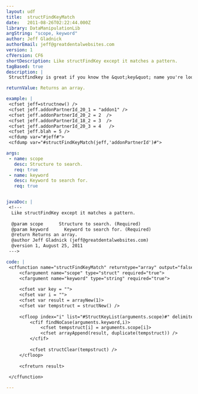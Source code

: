```yaml
---
layout: udf
title:  structFindKeyMatch
date:   2011-08-26T02:22:44.000Z
library: DataManipulationLib
argString: "scope, keyword"
author: Jeff Gladnick
authorEmail: jeff@greatdentalwebsites.com
version: 1
cfVersion: CF6
shortDescription: Like structFindKey except it matches a pattern.
tagBased: true
description: |
 Structfindkey is great if you know the &quot;key&quot; name you're looking for, but what if you only have a part of the key name.  This function solves your problem.

returnValue: Returns an array.

example: |
 <cfset jeff=structnew() />
 <cfset jeff.addonPartnerId_20_1 = "addon1" />
 <cfset jeff.addonPartnerId_20_2 = 2  />
 <cfset jeff.addonPartnerId_18_2 = 3  />
 <cfset jeff.addonPartnerId_20_3 = 4   />
 <cfset jeff.blah = 5 />
 <cfdump var="#jeff#">
 <cfdump var="#structFindKeyMatch(jeff,'addonPartnerId')#">

args:
 - name: scope
   desc: Structure to search.
   req: true
 - name: keyword
   desc: Keyword to search for.
   req: true


javaDoc: |
 <!---
  Like structFindKey except it matches a pattern.
  
  @param scope      Structure to search. (Required)
  @param keyword      Keyword to search for. (Required)
  @return Returns an array. 
  @author Jeff Gladnick (jeff@greatdentalwebsites.com) 
  @version 1, August 25, 2011 
 --->

code: |
 <cffunction name="structFindKeyMatch" returntype="array" output="false">
     <cfargument name="scope" type="struct" required="true">
     <cfargument name="keyword" type="string" required="true">
     
     <cfset var key = "">
     <cfset var i = "">
     <cfset var result = arrayNew(1)>    
     <cfset var tempstruct = structNew() />
     
     <cfloop index="i" list="#StructKeyList(arguments.scope)#" delimiters=",">  
         <cfif findNoCase(arguments.keyword,i)>
             <cfset tempstruct[i] = arguments.scope[i]>
             <cfset arrayAppend(result, duplicate(tempstruct)) />    
         </cfif>
     
         <cfset structClear(tempstruct) />
     </cfloop>
     
     <cfreturn result>
         
 </cffunction>

---
```


